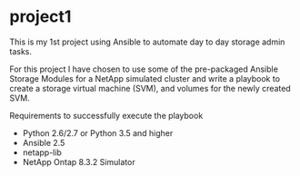 # project1
This is my 1st project using Ansible to automate day to day storage admin tasks.  

For this project I have chosen to use some of the pre-packaged Ansible Storage Modules for a NetApp simulated cluster and write a playbook to create a storage virtual machine (SVM), and volumes for the newly created SVM.  

Requirements to successfully execute the playbook 

  - Python 2.6/2.7 or Python 3.5 and higher 
  - Ansible 2.5 
  - netapp-lib 
  - NetApp Ontap 8.3.2 Simulator 
